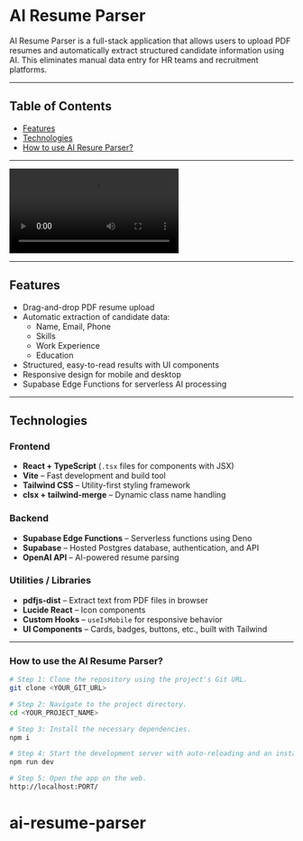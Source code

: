 # AI Resume Parser

AI Resume Parser is a full-stack application that allows users to upload PDF resumes and automatically extract structured candidate information using AI. This eliminates manual data entry for HR teams and recruitment platforms.

---

## Table of Contents

- [Features](#features)
- [Technologies](#technologies)
- [How to use AI Resure Parser?](#how-to-use-the-ai-resume-parser)

---

<video src="https://github.com/popchanovska/ai-resume-parser/blob/main/video_ai.mp4" controls></video>

---
## Features

- Drag-and-drop PDF resume upload
- Automatic extraction of candidate data:
    - Name, Email, Phone
    - Skills
    - Work Experience
    - Education
- Structured, easy-to-read results with UI components
- Responsive design for mobile and desktop
- Supabase Edge Functions for serverless AI processing

---

## Technologies

### Frontend
- **React + TypeScript** (`.tsx` files for components with JSX)
- **Vite** – Fast development and build tool
- **Tailwind CSS** – Utility-first styling framework
- **clsx + tailwind-merge** – Dynamic class name handling

### Backend
- **Supabase Edge Functions** – Serverless functions using Deno
- **Supabase** – Hosted Postgres database, authentication, and API
- **OpenAI API** – AI-powered resume parsing

### Utilities / Libraries
- **pdfjs-dist** – Extract text from PDF files in browser
- **Lucide React** – Icon components
- **Custom Hooks** – `useIsMobile` for responsive behavior
- **UI Components** – Cards, badges, buttons, etc., built with Tailwind

---

### How to use the AI Resume Parser?

```sh
# Step 1: Clone the repository using the project's Git URL.
git clone <YOUR_GIT_URL>

# Step 2: Navigate to the project directory.
cd <YOUR_PROJECT_NAME>

# Step 3: Install the necessary dependencies.
npm i

# Step 4: Start the development server with auto-reloading and an instant preview.
npm run dev

# Step 5: Open the app on the web.
http://localhost:PORT/
```
# ai-resume-parser
